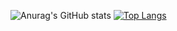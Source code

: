 ![Anurag's GitHub stats](https://github-readme-stats.vercel.app/api?username=MartixInTheMatrix&theme=dark&show_icons=true)
[![Top Langs](https://github-readme-stats.vercel.app/api/top-langs/?username=MartixInTheMatrix&layout=compact&theme=gotham)](https://github.com/anuraghazra/github-readme-stats)

